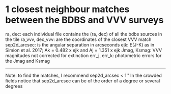 # 1 closest neighbour matches between the BDBS and VVV surveys 
ra, dec: each individual file contains the (ra, dec) of all the bdbs sources in the tile
ra_vvv, dec_vvv: are the coordinates of the closest VVV match
sep2d_arcsec: is the angular separation in arcseconds
ejk: E(J-K) as in Simion et al. 2017; Ak = 0.482 x ejk and Aj = 1.351 x ejk
Jmag, Ksmag: VVV magnitudes not corrected for extinction
err_j, err_k: photometric errors for the Jmag and Ksmag

-----------------------------
Note: to find the matches, I recommend sep2d_arcsec < 1''
In the crowded fields notice that sep2d_arcsec can be of the order of a degree or several degrees

